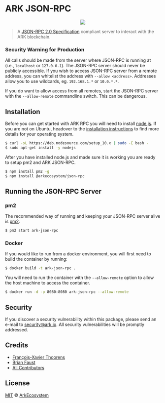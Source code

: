 # ARK JSON-RPC

<p align="center">
    <img src="https://cdn-images-1.medium.com/max/2000/1*QFNTgOOP_9NIaNwIrBnp_w.png" />
</p>

> A [JSON-RPC 2.0 Specification](http://www.jsonrpc.org/specification) compliant server to interact with the ARK blockchain.

### Security Warning for Production

All calls should be made from the server where JSON-RPC is running at (i.e., `localhost` or `127.0.0.1`). The JSON-RPC server should never be publicly accessible. If you wish to access JSON-RPC server from a remote address, you can whitelist the address with `--allow <address>`. Addresses allow you to use wildcards, eg. `192.168.1.*` or `10.0.*.*`.

If you do want to allow access from all remotes, start the JSON-RPC server with the `--allow-remote` commandline switch. This can be dangerous.

## Installation

Before you can get started with ARK RPC you will need to install [node.js](https://nodejs.org/). If you are not on Ubuntu, headover to the [installation instructions](https://nodejs.org/en/download/package-manager/) to find more details for your operating system.

```bash
$ curl -sL https://deb.nodesource.com/setup_10.x | sudo -E bash -
$ sudo apt-get install -y nodejs
```

After you have installed node.js and made sure it is working you are ready to setup pm2 and ARK JSON-RPC.

```bash
$ npm install pm2 -g
$ npm install @arkecosystem/json-rpc
```

## Running the JSON-RPC Server

### pm2

The recommended way of running and keeping your JSON-RPC server alive is [pm2](http://pm2.keymetrics.io/).

```bash
$ pm2 start ark-json-rpc
```

### Docker

If you would like to run from a docker environment, you will first need to build the container by running:

```bash
$ docker build -t ark-json-rpc .
```

You will need to run the container with the `--allow-remote` option to allow the host machine to access the container.

```bash
$ docker run -d -p 8080:8080 ark-json-rpc --allow-remote
```

## Security

If you discover a security vulnerability within this package, please send an e-mail to security@ark.io. All security vulnerabilities will be promptly addressed.

## Credits

- [François-Xavier Thoorens](https://github.com/fix)
- [Brian Faust](https://github.com/faustbrian)
- [All Contributors](./contributors)

## License

[MIT](LICENSE) © [ArkEcosystem](https://ark.io)
